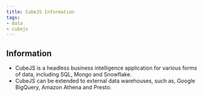 ```yaml
---
title: CubeJS Information
tags:
- data
- cubejs
---
```


## Information

- CubeJS is a headless business intelligence application for various forms of data, including SQL, Mongo and Snowflake.
- CubeJS can be extended to external data warehouses, such as, Google BigQuery, Amazon Athena and Presto.
